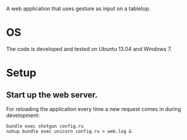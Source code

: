 A web application that uses gesture as input on a tabletop.

# OS

The code is developed and tested on Ubuntu 13.04 and Windows 7.

# Setup

## Start up the web server.

For reloading the application every time a new request comes in during 
development:

    bundle exec shotgun config.ru
    nohup bundle exec unicorn config.ru > web.log &
